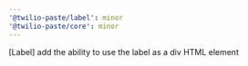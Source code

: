 ```yaml
---
'@twilio-paste/label': minor
'@twilio-paste/core': minor
---
```


[Label] add the ability to use the label as a div HTML element
